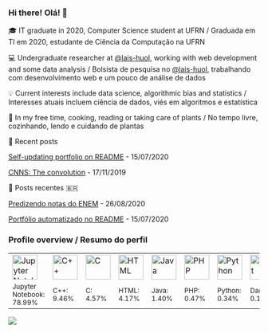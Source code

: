 ### Hi there! Olá!  👋

:mortar_board:	IT graduate in 2020, Computer Science student at UFRN / Graduada em TI em 2020, estudante de Ciência da Computação na UFRN

:computer: Undergraduate researcher at [@lais-huol](https://github.com/lais-huol),
working with web development and some data analysis / Bolsista de pesquisa no [@lais-huol](https://github.com/lais-huol),
trabalhando com desenvolvimento web e um pouco de análise de dados 

:bulb: Current interests include data science, algorithmic bias and statistics / 
Interesses atuais incluem ciência de dados, viés em algoritmos e estatística

:massage: In my free time, cooking, reading or taking care of plants /
No tempo livre, cozinhando, lendo e cuidando de plantas

:pencil: Recent posts
<!-- posts starts -->
 [Self-updating portfolio on README](https://nymarya.github.io/self-updating-portfolio-on-readme/) - 15/07/2020

 [CNNS: The convolution](https://nymarya.github.io/cnns-the-convolution/) - 17/11/2019 
<!-- posts ends -->	


:pencil: Posts recentes :brazil:
<!-- posts-br starts -->
 [Predizendo notas do ENEM](https://nymarya.github.io/predizendo-notas-do-enem/) - 26/08/2020

 [Portfólio automatizado no README](https://nymarya.github.io/portfolio-automatizado-no-readme/) - 15/07/2020 
<!-- posts-br ends -->


### Profile overview / Resumo do perfil
<html>
  <table>
    <tr>
        <!-- logos starts -->
 <td> <img alt="Jupyter Notebook" src="https://upload.wikimedia.org/wikipedia/commons/thumb/3/38/Jupyter_logo.svg/1200px-Jupyter_logo.svg.png" width="50"> </td>
<td> <img alt="C++" src="https://github.com/abranhe/programming-languages-logos/blob/master/src/cpp/cpp_64x64.png?raw=true" width="50"> </td>
<td> <img alt="C" src="https://github.com/abranhe/programming-languages-logos/blob/master/src/c/c_64x64.png?raw=true" width="50"> </td>
<td> <img alt="HTML" src="https://github.com/abranhe/programming-languages-logos/blob/master/src/html/html_64x64.png?raw=true" width="50"> </td>
<td> <img alt="Java" src="https://github.com/abranhe/programming-languages-logos/blob/master/src/java/java_64x64.png?raw=true" width="50"> </td>
<td> <img alt="PHP" src="https://github.com/abranhe/programming-languages-logos/blob/master/src/php/php_64x64.png?raw=true" width="50"> </td>
<td> <img alt="Python" src="https://github.com/abranhe/programming-languages-logos/blob/master/src/python/python_64x64.png?raw=true" width="50"> </td>
<td> <img alt="Dart" src="https://upload.wikimedia.org/wikipedia/commons/thumb/f/fe/Dart_programming_language_logo.svg/240px-Dart_programming_language_logo.svg.png" width="50"> </td> 
<!-- logos ends -->
    </tr>
    <tr>
        <!-- pcts starts -->
 <td> <sub>Jupyter Notebook: <br>78.99%</sub> </td>
<td> <sub>C++: <br>9.46%</sub> </td>
<td> <sub>C: <br>4.57%</sub> </td>
<td> <sub>HTML: <br>4.17%</sub> </td>
<td> <sub>Java: <br>1.40%</sub> </td>
<td> <sub>PHP: <br>0.47%</sub> </td>
<td> <sub>Python: <br>0.34%</sub> </td>
<td> <sub>Dart: <br>0.13%</sub> </td> 
<!-- pcts ends -->
    </tr>
  </table>
</html>

![](https://komarev.com/ghpvc/?username=nymarya&color=orange&style=flat)

